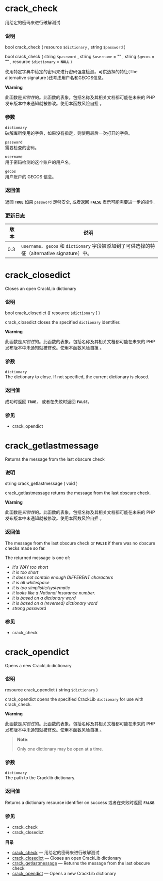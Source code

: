 crack\_check
============

用给定的密码来进行破解测试

### 说明

<span class="type">bool</span> <span
class="methodname">crack\_check</span> ( <span class="methodparam"><span
class="type">resource</span> `$dictionary`</span> , <span
class="methodparam"><span class="type">string</span> `$password`</span>
)

<span class="type">bool</span> <span
class="methodname">crack\_check</span> ( <span class="methodparam"><span
class="type">string</span> `$password`</span> , <span
class="methodparam"><span class="type">string</span> `$username`<span
class="initializer"> = ""</span></span> , <span
class="methodparam"><span class="type">string</span> `$gecos`<span
class="initializer"> = ""</span></span> , <span
class="methodparam"><span class="type">resource</span>
`$dictionary`<span class="initializer"> = **`NULL`**</span></span> )

使用特定字典中给定的密码来进行密码强度检测。可供选择的特征(The
alternative signature )还考虑用户名和GECOS信息。

**Warning**

此函数是*实验性*的。此函数的表象，包括名称及其相关文档都可能在未来的 PHP
发布版本中未通知就被修改。使用本函数风险自担 。

### 参数

`dictionary`  
破解库所使用的字典，如果没有指定，则使用最后一次打开的字典。

`password`  
需要检查的密码。

`username`  
用于密码检测的这个账户的用户名。

`gecos`  
用户账户的 GECOS 信息。

### 返回值

返回 **`TRUE`** 如果 `password` 足够安全, 或者返回 **`FALSE`**
表示可能需要进一步的操作.

### 更新日志

| 版本 | 说明                                                                                          |
|------|-----------------------------------------------------------------------------------------------|
| 0.3  | `username`、`gecos` 和 `dictionary` 字段被添加到了可供选择的特征（alternative signature）中。 |

crack\_closedict
================

Closes an open CrackLib dictionary

### 说明

<span class="type">bool</span> <span
class="methodname">crack\_closedict</span> (\[ <span
class="methodparam"><span class="type">resource</span>
`$dictionary`</span> \] )

<span class="function">crack\_closedict</span> closes the specified
`dictionary` identifier.

**Warning**

此函数是*实验性*的。此函数的表象，包括名称及其相关文档都可能在未来的 PHP
发布版本中未通知就被修改。使用本函数风险自担 。

### 参数

`dictionary`  
The dictionary to close. If not specified, the current dictionary is
closed.

### 返回值

成功时返回 **`TRUE`**， 或者在失败时返回 **`FALSE`**。

### 参见

-   <span class="function">crack\_opendict</span>

crack\_getlastmessage
=====================

Returns the message from the last obscure check

### 说明

<span class="type">string</span> <span
class="methodname">crack\_getlastmessage</span> ( <span
class="methodparam">void</span> )

<span class="function">crack\_getlastmessage</span> returns the message
from the last obscure check.

**Warning**

此函数是*实验性*的。此函数的表象，包括名称及其相关文档都可能在未来的 PHP
发布版本中未通知就被修改。使用本函数风险自担 。

### 返回值

The message from the last obscure check or **`FALSE`** if there was no
obscure checks made so far.

The returned message is one of:

-   <span class="simpara"> *it's WAY too short* </span>
-   <span class="simpara"> *it is too short* </span>
-   <span class="simpara"> *it does not contain enough DIFFERENT
    characters* </span>
-   <span class="simpara"> *it is all whitespace* </span>
-   <span class="simpara"> *it is too simplistic/systematic* </span>
-   <span class="simpara"> *it looks like a National Insurance number.*
    </span>
-   <span class="simpara"> *it is based on a dictionary word* </span>
-   <span class="simpara"> *it is based on a (reversed) dictionary word*
    </span>
-   <span class="simpara"> *strong password* </span>

### 参见

-   <span class="function">crack\_check</span>

crack\_opendict
===============

Opens a new CrackLib dictionary

### 说明

<span class="type">resource</span> <span
class="methodname">crack\_opendict</span> ( <span
class="methodparam"><span class="type">string</span>
`$dictionary`</span> )

<span class="function">crack\_opendict</span> opens the specified
CrackLib `dictionary` for use with <span
class="function">crack\_check</span>.

**Warning**

此函数是*实验性*的。此函数的表象，包括名称及其相关文档都可能在未来的 PHP
发布版本中未通知就被修改。使用本函数风险自担 。

> **Note**:
>
> Only one dictionary may be open at a time.

### 参数

`dictionary`  
The path to the Cracklib dictionary.

### 返回值

Returns a dictionary resource identifier on success 或者在失败时返回
**`FALSE`**.

### 参见

-   <span class="function">crack\_check</span>
-   <span class="function">crack\_closedict</span>

**目录**

-   [crack\_check](/ref/crack.html#crack_check) —
    用给定的密码来进行破解测试
-   [crack\_closedict](/ref/crack.html#crack_closedict) — Closes an open
    CrackLib dictionary
-   [crack\_getlastmessage](/ref/crack.html#crack_getlastmessage) —
    Returns the message from the last obscure check
-   [crack\_opendict](/ref/crack.html#crack_opendict) — Opens a new
    CrackLib dictionary
